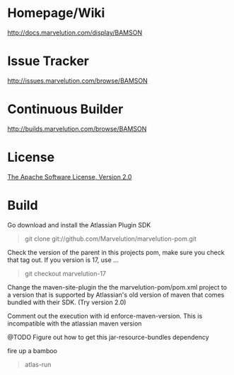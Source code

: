Homepage/Wiki
=============
<http://docs.marvelution.com/display/BAMSON>

Issue Tracker
=============
<http://issues.marvelution.com/browse/BAMSON>

Continuous Builder
==================
<http://builds.marvelution.com/browse/BAMSON>

License
=======
[The Apache Software License, Version 2.0](http://www.apache.org/licenses/LICENSE-2.0.txt)


Build
=====

Go download and install the Atlassian Plugin SDK

> git clone  git://github.com/Marvelution/marvelution-pom.git

Check the version of the parent in this projects pom, make sure you check that tag out.  If you version is 17, use ...
> git checkout marvelution-17

Change the maven-site-plugin the the marvelution-pom/pom.xml project to a version that is supported by
 Atlassian's old version of maven that comes bundled with their SDK.  (Try version 2.0)

Comment out the execution with id enforce-maven-version.  This is incompatible with the atlassian maven version

@TODO Figure out how to get this jar-resource-bundles dependency

fire up a bamboo
> atlas-run